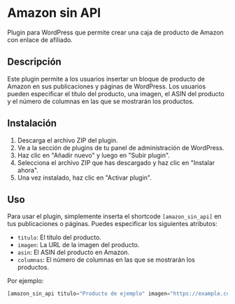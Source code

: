 # Amazon sin API

Plugin para WordPress que permite crear una caja de producto de Amazon con enlace de afiliado.

## Descripción

Este plugin permite a los usuarios insertar un bloque de producto de Amazon en sus publicaciones y páginas de WordPress. Los usuarios pueden especificar el título del producto, una imagen, el ASIN del producto y el número de columnas en las que se mostrarán los productos.

## Instalación

1. Descarga el archivo ZIP del plugin.
2. Ve a la sección de plugins de tu panel de administración de WordPress.
3. Haz clic en "Añadir nuevo" y luego en "Subir plugin".
4. Selecciona el archivo ZIP que has descargado y haz clic en "Instalar ahora".
5. Una vez instalado, haz clic en "Activar plugin".

## Uso

Para usar el plugin, simplemente inserta el shortcode `[amazon_sin_api]` en tus publicaciones o páginas. Puedes especificar los siguientes atributos:

- `titulo`: El título del producto.
- `imagen`: La URL de la imagen del producto.
- `asin`: El ASIN del producto en Amazon.
- `columnas`: El número de columnas en las que se mostrarán los productos.

Por ejemplo:

```php
[amazon_sin_api titulo="Producto de ejemplo" imagen="https://example.com/imagen.jpg" asin="B00EXAMPLE" columnas="2"]
